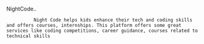 NightCode..

              Night Code helps kids enhance their tech and coding skills and offers courses, internships. This platform offers some great services like coding competitions, career guidance, courses related to technical skills

